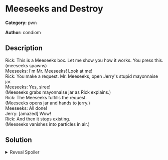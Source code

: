 # Meeseeks and Destroy
**Category:** pwn

**Author:** condiom

## Description
Rick: This is a Meeseeks box. Let me show you how it works. You press this. <br />
(meeseeks spawns)<br />
Meeseeks: I'm Mr. Meeseeks! Look at me!<br />
Rick: You make a request. Mr. Meeseeks, open Jerry's stupid mayonnaise jar.<br />
Meeseeks: Yes, siree!<br />
(Meeseeks grabs mayonnaise jar as Rick explains.)<br />
Rick: The Meeseeks fulfills the request.<br />
(Meeseeks opens jar and hands to jerry.)<br />
Meeseeks: All done!<br />
Jerry: [amazed] Wow!<br />
Rick: And then it stops existing.<br />
(Meeseeks vanishes into particles in air.)<br />



## Solution
<details>
 <summary>Reveal Spoiler</summary>

A custom implementation of a heap memory management library has been created. <br />
There is a buffer overflow vulnerability when creating  Mr. Meeseeks that allows you to override the metadata of the next chunk of memory.<br />
Goal is to trick the custom library into giving you a chunk that point to the GOT and leak a memory adress libc without breaking the execution flow.</br> 
Then overide the the custom library myfree GOT with the system function and call it with the "bin/sh" string to get a shell  

A solution that performs the above steps is provided in [sol.py](./sol/sol.py). Use the following:

Run against local docker container<br>
<code>
	python3.7 sol.py R LHOST
</code>

Run against CyberRanges (IP might change in [sol.py](./sol/sol.py))<br>
<code>
	python3.7 sol.py R
</code>


</details>